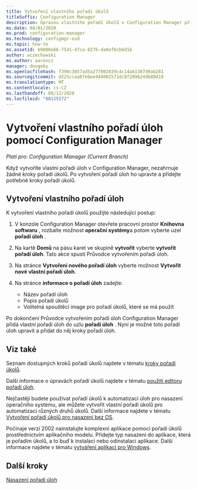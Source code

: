 ```yaml
---
title: Vytvoření vlastního pořadí úkolů
titleSuffix: Configuration Manager
description: Úpravou vlastního pořadí úkolů v Configuration Manager přidejte do pořadí úkolů kroky.
ms.date: 04/01/2020
ms.prod: configuration-manager
ms.technology: configmgr-osd
ms.topic: how-to
ms.assetid: b9800a66-7541-47ca-8276-da8ef6cb6d1b
author: aczechowski
ms.author: aaroncz
manager: dougeby
ms.openlocfilehash: f390c3857ad5a277002839c4c14ab1307d9ab281
ms.sourcegitcommit: d225ccaa67ebee444002571dc8f289624db80d10
ms.translationtype: MT
ms.contentlocale: cs-CZ
ms.lasthandoff: 08/12/2020
ms.locfileid: "88125572"
---
```

# <a name="create-a-custom-task-sequence-with-configuration-manager"></a>Vytvoření vlastního pořadí úloh pomocí Configuration Manager

*Platí pro: Configuration Manager (Current Branch)*

Když vytvoříte vlastní pořadí úloh v Configuration Manager, nezahrnuje žádné kroky pořadí úkolů. Po vytvoření pořadí úloh ho upravte a přidejte potřebné kroky pořadí úkolů.  

## <a name="create-a-custom-task-sequence"></a><a name="BKMK_CustomTS"></a>Vytvoření vlastního pořadí úloh

K vytvoření vlastního pořadí úkolů použijte následující postup:

1. V konzole Configuration Manager otevřete pracovní prostor **Knihovna softwaru** , rozbalte možnost **operační systémy**a potom vyberte uzel **pořadí úloh** .  

1. Na kartě **Domů** na pásu karet ve skupině **vytvořit** vyberte **vytvořit pořadí úloh**. Tato akce spustí Průvodce vytvořením pořadí úloh.  

1. Na stránce **Vytvoření nového pořadí úloh** vyberte možnost **Vytvořit nové vlastní pořadí úloh**.  

1. Na stránce **informace o pořadí úloh** zadejte:

    - Název pořadí úloh
    - Popis pořadí úkolů
    - Volitelná spouštěcí image pro pořadí úkolů, které se má použít

Po dokončení Průvodce vytvořením pořadí úloh Configuration Manager přidá vlastní pořadí úloh do uzlu **pořadí úloh** . Nyní je možné toto pořadí úloh upravit a přidat do něj kroky pořadí úloh.  

## <a name="see-also"></a>Viz také

Seznam dostupných kroků pořadí úkolů najdete v tématu [kroky pořadí úkolů](../understand/task-sequence-steps.md).  

Další informace o úpravách pořadí úkolů najdete v tématu [použití editoru pořadí úloh](../understand/task-sequence-editor.md).  

Nejčastěji budete používat pořadí úkolů k automatizaci úloh pro nasazení operačního systému, ale můžete vytvořit vlastní pořadí úkolů pro automatizaci různých druhů úkolů. Další informace najdete v tématu [Vytvoření pořadí úkolů pro nasazení bez OS](create-a-task-sequence-for-non-operating-system-deployments.md).

Počínaje verzí 2002 nainstalujte komplexní aplikace pomocí pořadí úkolů prostřednictvím aplikačního modelu. Přidejte typ nasazení do aplikace, která je pořadím úkolů, a to buď k instalaci nebo odinstalaci aplikace. Další informace najdete v tématu [vytváření aplikací pro Windows](../../apps/get-started/creating-windows-applications.md#bkmk_tsdt).<!-- 3555953 -->

## <a name="next-steps"></a>Další kroky

[Nasazení pořadí úloh](deploy-a-task-sequence.md)
